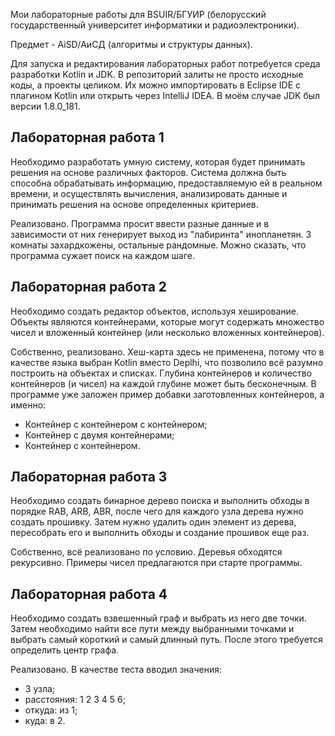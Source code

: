 Мои лабораторные работы для BSUIR/БГУИР (белорусский государственный университет информатики и радиоэлектроники).

Предмет - AiSD/АиСД (алгоритмы и структуры данных).

Для запуска и редактирования лабораторных работ потребуется среда разработки Kotlin и JDK. В репозиторий залиты не просто исходные коды, а проекты целиком. Их можно импортировать в Eclipse IDE с плагином Kotlin или открыть через IntelliJ IDEA. В моём случае JDK был версии 1.8.0_181.

<h2> Лабораторная работа 1 </h2>

Необходимо разработать умную систему, которая будет принимать решения на основе различных факторов. Система должна быть способна обрабатывать информацию, предоставляемую ей в реальном времени, и осуществлять вычисления, анализировать данные и принимать решения на основе определенных критериев.

Реализовано. Программа просит ввести разные данные и в зависимости от них генерирует выход из "лабиринта" инопланетян. 3 комнаты захардкожены, остальные рандомные. Можно сказать, что программа сужает поиск на каждом шаге.

<h2> Лабораторная работа 2 </h2>

Необходимо создать редактор объектов, используя хеширование. Объекты являются контейнерами, которые могут содержать множество чисел и вложенный контейнер (или несколько вложенных контейнеров). 

Собственно, реализовано. Хеш-карта здесь не применена, потому что в качестве языка выбран Kotlin вместо Deplhi, что позволило всё разумно построить на объектах и списках. Глубина контейнеров и количество контейнеров (и чисел) на каждой глубине может быть бесконечным. В программе уже заложен пример добавки заготовленных контейнеров, а именно:

* Контейнер с контейнером с контейнером;
* Контейнер с двумя контейнерами;
* Контейнер с контейнером.

<h2> Лабораторная работа 3 </h2>

Необходимо создать бинарное дерево поиска и выполнить обходы в порядке RAB, ARB, ABR, после чего для каждого узла дерева нужно создать прошивку. Затем нужно удалить один элемент из дерева, пересобрать его и выполнить обходы и создание прошивок еще раз. 

Собственно, всё реализовано по условию. Деревья обходятся рекурсивно. Примеры чисел предлагаются при старте программы.

<h2> Лабораторная работа 4 </h2>

Необходимо создать взвешенный граф и выбрать из него две точки. Затем необходимо найти все пути между выбранными точками и выбрать самый короткий и самый длинный путь. После этого требуется определить центр графа. 

Реализовано. В качестве теста вводил значения:

* 3 узла;
* расстояния: 1 2 3 4 5 6;
* откуда: из 1;
* куда: в 2.

